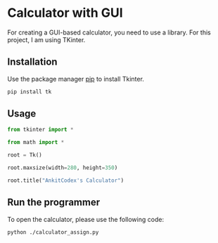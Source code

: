 # Calculator with GUI

For creating a GUI-based calculator, you need to use a library. For this project, I am using TKinter.

## Installation

Use the package manager [pip](https://pip.pypa.io/en/stable/) to install Tkinter.

```bash
pip install tk
```

## Usage

```python
from tkinter import * 

from math import *

root = Tk()

root.maxsize(width=280, height=350)

root.title("AnkitCodex's Calculator")
```

## Run the programmer
To open the calculator, please use the following code:
```
python ./calculator_assign.py
```
